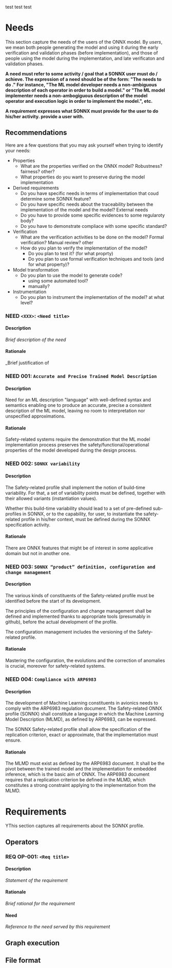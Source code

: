 test test test

# Needs

This section capture the needs of the users of the ONNX model. By _users_, we mean both people generating the model and  using it during the early verification and validation phases (before implementation), and those of people using the model during the implementation, and late verificaton and validation phases. 

**A need must refer to some activity / goal that a SONNX user must do / achieve. The expression of a need should be of the form: "The <role> needs <something> to do <something>."  For instance, "The ML model developer needs a non-ambiguous description of each operator in order to build a model." or "The ML model implementer needs a non-ambogiguous description of the model operator and execution logic in order to implement the model.", etc.**

**A requirement expresses what SONNX must provide for the user to do his/her activity. provide a user with.**

## Recommendations
Here are a few questions that you may ask yourself when trying to identify your needs:
- Properties
  - What are the properties verified on the ONNX model? Robustness? fairness? other?
  - What properties do you want to preserve during the model implementation
- Derived requirements 
  - Do you have specific needs in terms of implementation that coud determine some SONNX feature?
  - Do you have specific needs about the traceability between the implementation of the model and the model? 
External needs  
  - Do you have to provide some specific evidences to some regularoty body? 
  - Do you have to demonstrate compliace with some specific standard?
- Verification
  - What are the verification activities to be done on the model? Formal verification? Manual review? other 
  - How do you plan to verify the implementation of the model? 
    - Do you plan to test it? (for what proprty)
    - Do you plan to use formal verification techniques and tools (and for what property)?
- Model transformation
  - Do you plan to use the model to generate code?
    - using some automated tool?
    - manually?
- Instrumentation 
  - Do you plan to instrument the implementation of the model? at what level?


### NEED `<XXX>`: `<Need title>`
#### Description
_Brief description of the need_
#### Rationale 
_Brief justification of 


### NEED 001: `Accurate and Precise Trained Model Description`

#### Description
Need for an ML description "language" with well-defined syntax and semantics enabling one to produce an accurate, precise a consistent description of the ML model, leaving no room to interpretation nor unspecified approximations.

#### Rationale
Safety-related systems require the demonstration that the ML model implementation process preserves the safety/functional/operational properties of the model developed during the design process.

### NEED 002: `SONNX variability`
#### Description
The Safety-related profile shall implement the notion of build-time variability. For that, a set of variability points must be defined, together with their allowed variants (instantiation values).

Whether this build-time variability should lead to a set of pre-defined sub-profiles in SONNX, or to the capability, for user, to instantiate the safety-related profile in his/her context, must be defined during the SONNX specification activity.

#### Rationale
There are ONNX features that might be of interest in some applicative domain but not in another one.

### NEED 003: `SONNX “product” definition, configuration and change management`
#### Description
The various kinds of constituents of the Safety-related profile must be identified before the start of its development. 

The principles of the configuration and change management shall be defined and implemented thanks to appropriate tools (presumably in github), before the actual development of the profile.

The configuration management includes the versioning of the Safety-related profile.

#### Rationale
Mastering the configuration, the evolutions and the correction of anomalies is crucial, moreover for safety-related systems.


### NEED 004: `Compliance with ARP6983`
#### Description
The development of Machine Learning constituents in avionics needs to comply with the ARP6983 regulation document. The Safety-related ONNX profile (SONNX) shall constitute a language in which the Machine Learning Model Description (MLMD), as defined by ARP6983, can be expressed.

The SONNX Safety-related profile shall allow the specification of the replication criterion, exact or approximate, that the implementation must ensure.

#### Rationale 
The MLMD must exist as defined by the ARP6983 document. It shall be the pivot between the trained model and the implementation for embedded inference, which is the basic aim of ONNX. The ARP6983 document requires that a replication criterion be defined in the MLMD, which constitutes a strong constraint applying to the implementation from the MLMD.

# Requirements 

YThis section captures all requirements about the SONNX profile. 


## Operators

### REQ OP-001: `<Req title>`

#### Description
_Statement of the requirement_

#### Rationale 
_Brief rational for the requirement_ 

#### Need
_Reference to the need served by this requirement_

## Graph execution 


## File format


